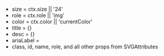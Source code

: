 - size = ctx.size || '24'
- role = ctx.role || 'img'
- color = ctx.color || 'currentColor'
- title = {}
- desc = {}
- ariaLabel = <icon file name>
- class, id, name, role, and all other props from SVGAttributes
